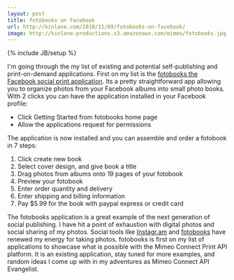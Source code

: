 ```yaml
---
layout: post
title: fotobooks on Facebook
url: http://kinlane.com/2010/11/09/fotobooks-on-facebook/
image: http://kinlane-productions.s3.amazonaws.com/mimeo/fotobooks.jpg
---
```

{% include JB/setup %}
<p>
     I'm going through the my list of existing and potential self-publishing and print-on-demand applications. First on my list is the <a href="http://apps.facebook.com/fotobooks/">fotobooks the Facebook social print application</a>. Its a pretty straightforward app allowing you to organize photos from your Facebook albums into small photo books. <a href="http://apps.facebook.com/fotobooks/"><img class="c1" src="http://kinlane-productions.s3.amazonaws.com/mimeo/fotobooks.jpg" alt="" align="right" /></a> With 2 clicks you can have the application installed in your Facebook profile:
</p>
<ul class="mainlist">
     <li>Click Getting Started from fotobooks home page
     </li>
     <li>Allow the applications request for permissions
     </li>
</ul>
<p>
     The application is now installed and you can assemble and order a fotobook in 7 steps:
</p>
<ol class="mainlist">
     <li>Click create new book
     </li>
     <li>Select cover design, and give book a title
     </li>
     <li>Drag photos from albums onto 19 pages of your fotobook
     </li>
     <li>Preview your fotobook
     </li>
     <li>Enter order quantity and delivery
     </li>
     <li>Enter shipping and billing information
     </li>
     <li>Pay $5.99 for the book with paypal express or credit card
     </li>
</ol>
<p>
     The fotobooks application is a great example of the next generation of social publishing. I have hit a point of exhaustion with digital photos and social sharing of my photos. Social tools like <a href="http://instagr.am/">Instagr.am</a> and <a href="http://apps.facebook.com/fotobooks/">fotobooks</a> have renewed my energy for taking photos. fotobooks is first on my list of applications to showcase what is possible with the Mimeo Connect Print API platform. It is an existing application, stay tuned for more examples, and random ideas I come up with in my adventures as Mimeo Connect API Evangelist.
</p>